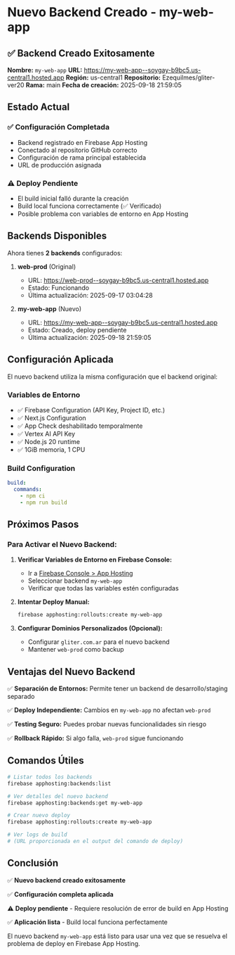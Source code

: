 # Nuevo Backend Creado - my-web-app

## ✅ Backend Creado Exitosamente

**Nombre:** `my-web-app`
**URL:** https://my-web-app--soygay-b9bc5.us-central1.hosted.app
**Región:** us-central1
**Repositorio:** Ezequilmes/gliter-ver20
**Rama:** main
**Fecha de creación:** 2025-09-18 21:59:05

## Estado Actual

### ✅ Configuración Completada
- Backend registrado en Firebase App Hosting
- Conectado al repositorio GitHub correcto
- Configuración de rama principal establecida
- URL de producción asignada

### ⚠️ Deploy Pendiente
- El build inicial falló durante la creación
- Build local funciona correctamente (✅ Verificado)
- Posible problema con variables de entorno en App Hosting

## Backends Disponibles

Ahora tienes **2 backends** configurados:

1. **web-prod** (Original)
   - URL: https://web-prod--soygay-b9bc5.us-central1.hosted.app
   - Estado: Funcionando
   - Última actualización: 2025-09-17 03:04:28

2. **my-web-app** (Nuevo)
   - URL: https://my-web-app--soygay-b9bc5.us-central1.hosted.app
   - Estado: Creado, deploy pendiente
   - Última actualización: 2025-09-18 21:59:05

## Configuración Aplicada

El nuevo backend utiliza la misma configuración que el backend original:

### Variables de Entorno
- ✅ Firebase Configuration (API Key, Project ID, etc.)
- ✅ Next.js Configuration
- ✅ App Check deshabilitado temporalmente
- ✅ Vertex AI API Key
- ✅ Node.js 20 runtime
- ✅ 1GiB memoria, 1 CPU

### Build Configuration
```yaml
build:
  commands:
    - npm ci
    - npm run build
```

## Próximos Pasos

### Para Activar el Nuevo Backend:

1. **Verificar Variables de Entorno en Firebase Console:**
   - Ir a [Firebase Console > App Hosting](https://console.firebase.google.com/project/soygay-b9bc5/apphosting)
   - Seleccionar backend `my-web-app`
   - Verificar que todas las variables estén configuradas

2. **Intentar Deploy Manual:**
   ```bash
   firebase apphosting:rollouts:create my-web-app
   ```

3. **Configurar Dominios Personalizados (Opcional):**
   - Configurar `gliter.com.ar` para el nuevo backend
   - Mantener `web-prod` como backup

## Ventajas del Nuevo Backend

✅ **Separación de Entornos:** Permite tener un backend de desarrollo/staging separado

✅ **Deploy Independiente:** Cambios en `my-web-app` no afectan `web-prod`

✅ **Testing Seguro:** Puedes probar nuevas funcionalidades sin riesgo

✅ **Rollback Rápido:** Si algo falla, `web-prod` sigue funcionando

## Comandos Útiles

```bash
# Listar todos los backends
firebase apphosting:backends:list

# Ver detalles del nuevo backend
firebase apphosting:backends:get my-web-app

# Crear nuevo deploy
firebase apphosting:rollouts:create my-web-app

# Ver logs de build
# (URL proporcionada en el output del comando de deploy)
```

## Conclusión

✅ **Nuevo backend creado exitosamente**

✅ **Configuración completa aplicada**

⚠️ **Deploy pendiente** - Requiere resolución de error de build en App Hosting

✅ **Aplicación lista** - Build local funciona perfectamente

El nuevo backend `my-web-app` está listo para usar una vez que se resuelva el problema de deploy en Firebase App Hosting.